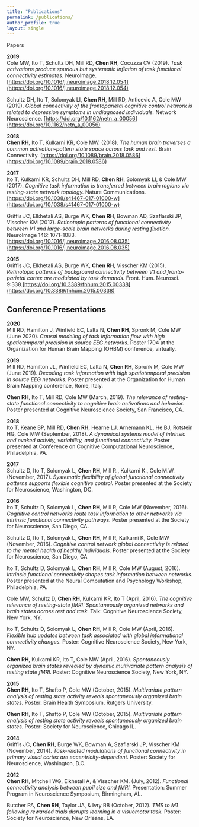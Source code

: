 ```yaml
---
title: "Publications"
permalink: /publications/
author_profile: true
layout: single
---
```


Papers

**2019**   
Cole MW, Ito T, Schultz DH, Mill RD, **Chen RH**, Cocuzza CV (2019). *Task activations produce spurious but systematic inflation of task functional connectivity estimates.* NeuroImage. [https://doi.org/10.1016/j.neuroimage.2018.12.054](https://doi.org/10.1016/j.neuroimage.2018.12.054)

Schultz DH, Ito T, Solomyak LI, **Chen RH**, Mill RD, Anticevic A, Cole MW (2019). *Global connectivity of the frontoparietal cognitive control network is related to depression symptoms in undiagnosed individuals.* Network Neuroscience. [https://doi.org/10.1162/netn_a_00056](https://doi.org/10.1162/netn_a_00056)

**2018**  
**Chen RH**, Ito T, Kulkarni KR, Cole MW. (2018). *The human brain traverses a common activation-pattern state space across task and rest.* Brain Connectivity. [https://doi.org/10.1089/brain.2018.0586](https://doi.org/10.1089/brain.2018.0586)

**2017**  
Ito T, Kulkarni KR, Schultz DH, Mill RD, **Chen RH**, Solomyak LI, & Cole MW (2017). *Cognitive task information is transferred between brain regions via resting-state network topology.* Nature Communications. [https://doi.org/10.1038/s41467-017-01000-w](https://doi.org/10.1038/s41467-017-01000-w)

Griffis JC, Elkhetali AS, Burge WK, **Chen RH**, Bowman AD, Szaflarski JP, Visscher KM (2017). *Retinotopic patterns of functional connectivity between V1 and large-scale brain networks during resting fixation.* NeuroImage 146: 1071-1083. [https://doi.org/10.1016/j.neuroimage.2016.08.035](https://doi.org/10.1016/j.neuroimage.2016.08.035)

**2015**  
Griffis JC, Elkhetali AS, Burge WK, **Chen RH**, Visscher KM (2015). *Retinotopic patterns of background connectivity between V1 and fronto-parietal cortex are modulated by task demands.* Front. Hum. Neurosci. 9:338.[https://doi.org/10.3389/fnhum.2015.00338](https://doi.org/10.3389/fnhum.2015.00338)


## Conference Presentations

**2020**  
Mill RD, Hamilton J, Winfield EC, Lalta N, **Chen RH**, Spronk M, Cole MW (June 2020). *Causal modeling of task information flow with high spatiotemporal precision in source EEG networks.* Poster 1704 at the Organization for Human Brain Mapping (OHBM) conference, virtually.

**2019**  
Mill RD, Hamilton JL, Winfield EC, Lalta N, **Chen RH**, Spronk M, Cole MW (June 2019). *Decoding task information with high spatiotemporal precision in source EEG networks.* Poster presented at the Organization for Human Brain Mapping conference, Rome, Italy.

**Chen RH**, Ito T, Mill RD, Cole MW (March, 2019). *The relevance of resting-state functional connectivity to cognitive brain activations and behavior.* Poster presented at Cognitive Neuroscience Society, San Francisco, CA.

**2018**  
Ito T, Keane BP, Mill RD, **Chen RH**, Hearne LJ, Arnemann KL, He BJ, Rotstein HG, Cole MW (September, 2018). *A dynamical systems model of intrinsic and evoked activity, variability, and functional connectivity.* Poster presented at Conference on Cognitive Computational Neuroscience, Philadelphia, PA.

**2017**  
Schultz D, Ito T, Solomyak L, **Chen RH**, Mill R., Kulkarni K., Cole M.W. (November, 2017). *Systematic flexibility of global functional connectivity patterns supports flexible cognitive control.* Poster presented at the Society for Neuroscience, Washington, DC.

**2016**  
Ito T, Schultz D, Solomyak L, **Chen RH**, Mill R, Cole MW (November, 2016). *Cognitive control networks route task information to other networks via intrinsic functional connectivity pathways.* Poster presented at the Society for Neuroscience, San Diego, CA.

Schultz D, Ito T, Solomyak L, **Chen RH**, Mill R, Kulkarni K, Cole MW (November, 2016). *Cognitive control network global connectivity is related to the mental health of healthy individuals.* Poster presented at the Society for Neuroscience, San Diego, CA

Ito T, Schultz D, Solomyak L, **Chen RH**, Mill R, Cole MW (August, 2016). *Intrinsic functional connectivity shapes task information between networks.* Poster presented at the Neural Computation and Psychology Workshop, Philadelphia, PA.

Cole MW, Schultz D, **Chen RH**, Kulkarni KR, Ito T (April, 2016). *The cognitive relevance of resting-state fMRI: Spontaneously organized networks and brain states across rest and task.* Talk: Cognitive Neuroscience Society, New York, NY.

Ito T, Schultz D, Solomyak L, **Chen RH**, Mill R, Cole MW (April, 2016). *Flexible hub updates between task associated with global informational connectivity changes.* Poster: Cognitive Neuroscience Society, New York, NY.

**Chen RH**, Kulkarni KR, Ito T, Cole MW (April, 2016). *Spontaneously organized brain states revealed by dynamic multivariate pattern analysis of resting state fMRI.* Poster: Cognitive Neuroscience Society, New York, NY.

**2015**  
**Chen RH**, Ito T, Shafto P, Cole MW (October, 2015). *Multivariate pattern analysis of resting state activity reveals spontaneously organized brain states.* Poster: Brain Health Symposium, Rutgers University.

**Chen RH**, Ito T, Shafto P, Cole MW (October, 2015). *Multivariate pattern analysis of resting state activity reveals spontaneously organized brain states.* Poster: Society for Neuroscience, Chicago IL.

**2014**  
Griffis JC, **Chen RH**, Burge WK, Bowman A, Szaflarski JP, Visscher KM (November, 2014). *Task-related modulations of functional connectivity in primary visual cortex are eccentricity-dependent.* Poster: Society for Neuroscience, Washington, D.C.

**2012**  
**Chen RH**, Mitchell WG, Elkhetali A, & Visscher KM. (July, 2012). *Functional connectivity analysis between pupil size and fMRI.* Presentation: Summer Program in Neuroscience Symposium, Birmingham, AL.

Butcher PA, **Chen RH**, Taylor JA, & Ivry RB (October, 2012). *TMS to M1 following rewarded trials disrupts learning in a visuomotor task.* Poster: Society for Neuroscience, New Orleans, LA.
